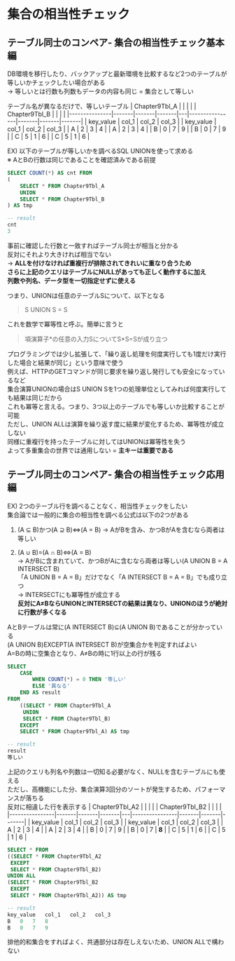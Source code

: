 # 集合の相当性チェック
## テーブル同士のコンペア- 集合の相当性チェック基本編
DB環境を移行したり、バックアップと最新環境を比較するなど2つのテーブルが等しいかチェックしたい場合がある  
-> 等しいとは行数も列数もデータの内容も同じ = 集合として等しい

テーブル名が異なるだけで、等しいテーブル
| Chapter9Tbl_A |       |       |       |   | Chapter9Tbl_B |       |       |       |
|---------------|-------|-------|-------|---|----------------|-------|-------|-------|
| key_value     | col_1 | col_2 | col_3 |   | key_value      | col_1 | col_2 | col_3 |
| A             | 2     | 3     | 4     |   | A              | 2     | 3     | 4     |
| B             | 0     | 7     | 9     |   | B              | 0     | 7     | 9     |
| C             | 5     | 1     | 6     |   | C              | 5     | 1     | 6     |

EX) 以下のテーブルが等しいかを調べるSQL
UNIONを使って求める  
※ AとBの行数は同じであることを確認済みである前提
``` sql
SELECT COUNT(*) AS cnt FROM
(
	SELECT * FROM Chapter9Tbl_A
	UNION
	SELECT * FROM Chapter9Tbl_B
) AS tmp

-- result
cnt
3
```
事前に確認した行数と一致すればテーブル同士が相当と分かる  
反対にそれより大きければ相当でない  
-> **ALLを付けなければ重複行が排除されてきれいに重なり合うため  
さらに上記のクエリはテーブルにNULLがあっても正しく動作するに加え  
列数や列名、データ型を一切指定せずに使える**  

つまり、UNIONは任意のテーブルSについて、以下となる
> S UNION S = S

これを数学で冪等性と呼ぶ。簡単に言うと  
> 項演算子\*の任意の入力SについてS\*S=Sが成り立つ

プログラミングでは少し拡張して、「繰り返し処理を何度実行しても1度だけ実行した場合と結果が同じ」という意味で使う  
例えば、HTTPのGETコマンドが同じ要求を繰り返し発行しても安全になっているなど  
集合演算UNIONの場合はS UNION Sを1つの処理単位としてみれば何度実行しても結果は同じだから  
これも冪等と言える。つまり、3つ以上のテーブルでも等しいか比較することが可能  
ただし、UNION ALLは演算を繰り返す度に結果が変化するため、冪等性が成立しない  
同様に重複行を持ったテーブルに対してはUNIONは冪等性を失う  
よって多重集合の世界では通用しない = **主キーは重要である**

## テーブル同士のコンペア- 集合の相当性チェック応用編
EX) 2つのテーブル行を調べることなく、相当性チェックをしたい  
集合論では一般的に集合の相当性を調べる公式は以下の2つがある  
1. (A ⊆ B)かつ(A ⊇ B)⇔(A = B)
-> AがBを含み、かつBがAを含むなら両者は等しい
   
2. (A ∪ B)=(A ∩ B)⇔(A = B)  
-> AがBに含まれていて、かつBがAに含むなら両者は等しい(A UNION B = A INTERSECT B)  
「A UNION B = A = B」だけでなく「A INTERSECT B = A = B」でも成り立つ  
→ INTERSECTにも冪等性が成立する  
**反対にA≠BならUNIONとINTERSECTの結果は異なり、UNIONのほうが絶対に行数が多くなる**

AとBテーブルは常に(A INTERSECT B)⊆(A UNION B)であることが分かっている  
(A UNION B)EXCEPT(A INTERSECT B)が空集合かを判定すればよい  
A=Bの時に空集合となり、A≠Bの時に1行以上の行が残る
``` sql
SELECT
	CASE
		WHEN COUNT(*) = 0 THEN '等しい'
		ELSE '異なる'
	END AS result
FROM
	((SELECT * FROM Chapter9Tbl_A
	 UNION
	 SELECT * FROM Chapter9Tbl_B)
	EXCEPT
	SELECT * FROM Chapter9Tbl_A) AS tmp

-- result
result
等しい
```
上記のクエリも列名や列数は一切知る必要がなく、NULLを含むテーブルにも使える  
ただし、高機能にした分、集合演算3回分のソートが発生するため、パフォーマンスが落ちる  
反対に相違した行を表示する
| Chapter9Tbl_A2 |       |       |       |   | Chapter9Tbl_B2 |       |       |       |
|----------------|-------|-------|-------|---|----------------|-------|-------|-------|
| key_value      | col_1 | col_2 | col_3 |   | key_value      | col_1 | col_2 | col_3 |
| A              | 2     | 3     | 4     |   | A              | 2     | 3     | 4     |
| B              | 0     | 7     | 9     |   | B              | 0     | 7     | **8**    |
| C              | 5     | 1     | 6     |   | C              | 5     | 1     | 6     |

``` sql
SELECT * FROM
((SELECT * FROM Chapter9Tbl_A2
 EXCEPT
 SELECT * FROM Chapter9Tbl_B2)
UNION ALL
(SELECT * FROM Chapter9Tbl_B2
 EXCEPT
 SELECT * FROM Chapter9Tbl_A2)) AS tmp

-- result
key_value	col_1	col_2	col_3
B	0	7	8
B	0	7	9
```
排他的和集合をすればよく、共通部分は存在しえないため、UNION ALLで構わない
